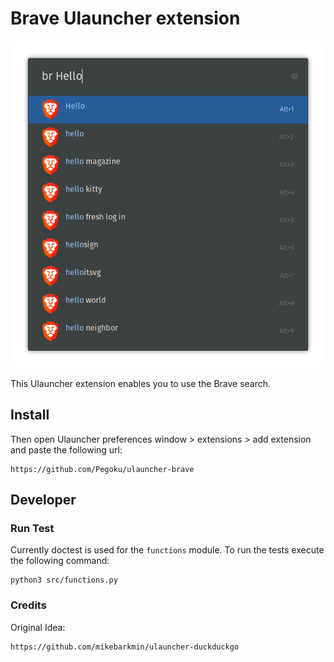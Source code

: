 # Brave Ulauncher extension

![Screenshot](screenshot.png)

This Ulauncher extension enables you to use the Brave search.

## Install

Then open Ulauncher preferences window > extensions > add extension and paste the following url:

```
https://github.com/Pegoku/ulauncher-brave
```


## Developer

### Run Test

Currently doctest is used for the `functions` module. To run the tests execute the following command:

```
python3 src/functions.py
``` 
### Credits

Original Idea:
```
https://github.com/mikebarkmin/ulauncher-duckduckgo
```